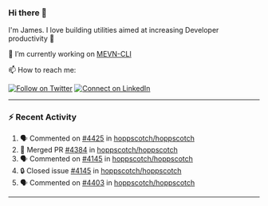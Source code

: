 ### Hi there 👋

I'm James. I love building utilities aimed at increasing Developer productivity :raised_hands: 

🔭 I’m currently working on [MEVN-CLI](https://github.com/madlabsinc/mevn-cli)

📫 How to reach me:

[![Follow on Twitter](https://img.shields.io/badge/--twitter?label=Twitter&logo=Twitter&style=social)](https://twitter.com/james_madhacks) [![Connect on LinkedIn](https://img.shields.io/badge/--linkedin?label=LinkedIn&logo=LinkedIn&style=social)](https://www.linkedin.com/in/jamesgeorge007)

---

### :zap: Recent Activity

<!--START_SECTION:activity-->
1. 🗣 Commented on [#4425](https://github.com/hoppscotch/hoppscotch/issues/4425#issuecomment-2404881217) in [hoppscotch/hoppscotch](https://github.com/hoppscotch/hoppscotch)
2. 🎉 Merged PR [#4384](https://github.com/hoppscotch/hoppscotch/pull/4384) in [hoppscotch/hoppscotch](https://github.com/hoppscotch/hoppscotch)
3. 🗣 Commented on [#4145](https://github.com/hoppscotch/hoppscotch/issues/4145#issuecomment-2396060938) in [hoppscotch/hoppscotch](https://github.com/hoppscotch/hoppscotch)
4. 🔒 Closed issue [#4145](https://github.com/hoppscotch/hoppscotch/issues/4145) in [hoppscotch/hoppscotch](https://github.com/hoppscotch/hoppscotch)
5. 🗣 Commented on [#4403](https://github.com/hoppscotch/hoppscotch/issues/4403#issuecomment-2395974845) in [hoppscotch/hoppscotch](https://github.com/hoppscotch/hoppscotch)
<!--END_SECTION:activity-->

---

<!--
**jamesgeorge007/jamesgeorge007** is a ✨ _special_ ✨ repository because its `README.md` (this file) appears on your GitHub profile.

Here are some ideas to get you started:

- 🌱 I’m currently learning ...
- 👯 I’m looking to collaborate on ...
- 🤔 I’m looking for help with ...
- 💬 Ask me about ...
- 😄 Pronouns: ...
- ⚡ Fun fact: ...
-->
